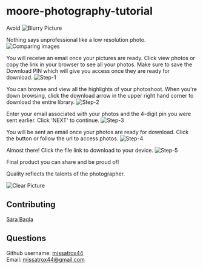 # moore-photography-tutorial

Avoid
![Blurry Picture](./assets/blurry.png)

Nothing says unprofessional like a low resolution photo.
![Comparing images](./assets/side-by-side.png)

You will receive an email once your pictures are ready. Click view photos or copy the link in your browser to see all your photos. Make sure to save the Download PIN which will give you access once they are ready for download.
![Step-1](./assets/step-1.png)


You can browse and view all the highlights of your photoshoot. When you're down browsing, click the download arrow in the upper right hand corner to download the entire library.
![Step-2](./assets/step-2.png)



Enter your email associated with your photos and the 4-digit pin you were sent earlier. Click 'NEXT' to continue.
![Step-3](./assets/step-3.png)



You will be sent an email once your photos are ready for download. Click the button or follow the url to access photos.
![Step-4](./assets/step-4.png)



Almost there! Click the file link to download to your device.
![Step-5](./assets/step-5.png)

Final product you can share and be proud of!

Quality reflects the talents of the photographer.

![Clear Picture](/assets/clear.jpeg)

## Contributing
[Sara Baqla](https://github.com/missatrox44)

## Questions
Github username: [missatrox44](https://github.com/missatrox44) <br>
Email: missatrox44@gmail.com